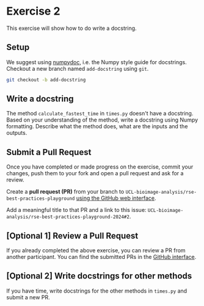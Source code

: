 # Exercise 2
This exercise will show how to do write a docstring.

## Setup
We suggest using [numpydoc](https://numpydoc.readthedocs.io/en/latest/format.html), i.e. the Numpy style guide for docstrings.
Checkout a new branch named `add-docstring` using `git`.

```bash
git checkout -b add-docstring
```

## Write a docstring
The method `calculate_fastest_time` in `times.py` doesn't have a docstring. Based on your understanding of the method, write a docstring using Numpy formatting. Describe what the method does, what are the inputs and the outputs.

## Submit a Pull Request
Once you have completed or made progress on the exercise, commit your changes, push them to your fork and open a pull request and ask for a review.

Create a **pull request (PR)** from your branch to `UCL-bioimage-analysis/rse-best-practices-playground` [using the GitHub web interface](https://docs.github.com/en/pull-requests/collaborating-with-pull-requests/proposing-changes-to-your-work-with-pull-requests/creating-a-pull-request).

Add a meaningful title to that PR and a link to this issue: `UCL-bioimage-analysis/rse-best-practices-playground-2024#2`.

## [Optional 1] Review a Pull Request
If you already completed the above exercise, you can review a PR from another participant. You can find the submitted PRs in the [GitHub interface](
    https://www.github.com/UCL-bioimage-analysis/rse-best-practices-playground/pulls).

## [Optional 2] Write docstrings for other methods
If you have time, write docstrings for the other methods in `times.py` and submit a new PR.
